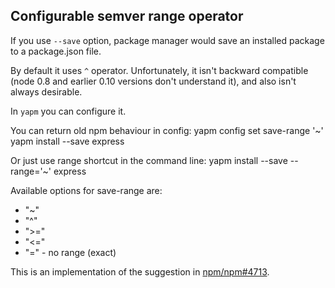 Configurable semver range operator
----------------------------------

If you use `--save` option, package manager would save an installed package to a package.json file.

By default it uses `^` operator. Unfortunately, it isn't backward compatible (node 0.8 and earlier 0.10 versions don't understand it), and also isn't always desirable.

In `yapm` you can configure it.

You can return old npm behaviour in config:
yapm config set save-range '~'
yapm install --save express

Or just use range shortcut in the command line:
yapm install --save --range='~' express

Available options for save-range are:
 - "~"
 - "^"
 - ">="
 - "<="
 - "=" - no range (exact)

This is an implementation of the suggestion in [npm/npm#4713](https://github.com/npm/npm/issues/4713).

